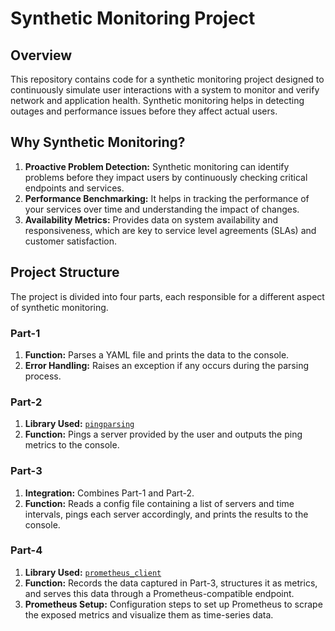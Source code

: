 # Synthetic Monitoring Project

## Overview
This repository contains code for a synthetic monitoring project designed to continuously simulate user interactions with a system to monitor and verify network and application health. Synthetic monitoring helps in detecting outages and performance issues before they affect actual users.

## Why Synthetic Monitoring?
1. **Proactive Problem Detection:** Synthetic monitoring can identify problems before they impact users by continuously checking critical endpoints and services.
2. **Performance Benchmarking:** It helps in tracking the performance of your services over time and understanding the impact of changes.
3. **Availability Metrics:** Provides data on system availability and responsiveness, which are key to service level agreements (SLAs) and customer satisfaction.

## Project Structure
The project is divided into four parts, each responsible for a different aspect of synthetic monitoring.

### Part-1
1) **Function:** Parses a YAML file and prints the data to the console.
2) **Error Handling:** Raises an exception if any occurs during the parsing process.

### Part-2
1) **Library Used:** [`pingparsing`](https://pypi.org/project/pingparsing/)
2) **Function:** Pings a server provided by the user and outputs the ping metrics to the console.

### Part-3
1) **Integration:** Combines Part-1 and Part-2.
2) **Function:** Reads a config file containing a list of servers and time intervals, pings each server accordingly, and prints the results to the console.

### Part-4
1) **Library Used:** [`prometheus_client`](https://pypi.org/project/prometheus-client/)
2) **Function:** Records the data captured in Part-3, structures it as metrics, and serves this data through a Prometheus-compatible endpoint.
3) **Prometheus Setup:** Configuration steps to set up Prometheus to scrape the exposed metrics and visualize them as time-series data.
